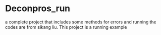 # Deconpros_run
a complete project that includes some methods for errors and running 
the codes are from sikang liu.
This project is a running example
